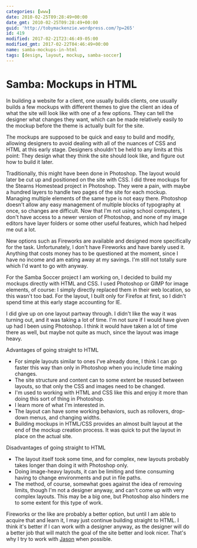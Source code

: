 ```yaml
---
categories: [www]
date: 2010-02-25T09:28:49+00:00
date_gmt: 2010-02-25T09:28:49+00:00
guid: 'http://tobymackenzie.wordpress.com/?p=265'
id: 419
modified: 2017-02-21T23:46:49-05:00
modified_gmt: 2017-02-22T04:46:49+00:00
name: samba-mockups-in-html
tags: [design, layout, mockup, samba-soccer]
---
```


Samba: Mockups in HTML
======================

In building a website for a client, one usually builds clients, one usually builds a few mockups with different themes to give the client an idea of what the site will look like with one of a few options.  They can tell the designer what changes they want, which can be made relatively easily to the mockup before the theme is actually built for the site.

The mockups are supposed to be quick and easy to build and modify, allowing designers to avoid dealing with all of the nuances of CSS and HTML at this early stage.  Designers shouldn't be held to any limits at this point:  They design what they think the site should look like, and figure out how to build it later.

Traditionally, this might have been done in Photoshop.  The layout would later be cut up and positioned on the site with CSS.  I did three mockups for the Stearns Homestead project in Photoshop.  They were a pain, with maybe a hundred layers to handle two pages of the site for each mockup. Managing multiple elements of the same type is not easy there.  Photoshop doesn't allow any easy management of multiple blocks of typography at once, so changes are difficult.  Now that I'm not using school computers, I don't have access to a newer version of Photoshop, and none of my image editors have layer folders or some other useful features, which had helped me out a lot.

<!--more-->

New options such as Fireworks are available and designed more specifically for the task.  Unfortunately, I don't have Fireworks and have barely used it.  Anything that costs money has to be questioned at the moment, since I have no income and am eating away at my savings.  I'm still not totally sure which I'd want to go with anyway.

For the Samba Soccer project I am working on, I decided to build my mockups  directly with HTML and CSS.  I used Photoshop or GIMP for image elements, of course:  I simply directly replaced them in their web location, so this wasn't too bad.  For the layout, I built only for Firefox at first, so I didn't spend time at this early stage accounting for IE.

I did give up on one layout partway through.  I didn't like the way it was turning out, and it was taking a lot of time.  I'm not sure if I would have given up had I been using Photoshop.  I think it would have taken a lot of time there as well, but maybe not quite as much, since the layout was image heavy.

Advantages of going straight to HTML

- For simple layouts similar to ones I've already done, I think I can go faster this way than only in Photoshop when you include time making changes.
- The site structure and content can to some extent be reused between layouts, so that only the CSS and images need to be changed.
- I'm used to working with HTML and CSS like this and enjoy it more than doing this sort of thing in Photoshop.
- I learn more of what I'm interested in.
- The layout can have some working behaviors, such as rollovers, drop-down menus, and changing widths.
- Building mockups in HTML/CSS provides an almost built layout at the end of the mockup creation process.  It was quick to put the layout in place on the actual site.

Disadvantages of going straight to HTML

- The layout itself took some time, and for complex, new layouts probably takes longer than doing it with Photoshop only.
- Doing image-heavy layouts, it can be limiting and time consuming having to change environments and put in file paths.
- The method, of course, somewhat goes against the idea of removing limits, though I'm not a designer anyway, and can't come up with very complex layouts.  This may be a big one, but Photoshop also hinders me to some extent for this type of work.

Fireworks or the like are probably a better option, but until I am able to acquire that and learn it, I may just continue building straight to HTML.  I think it's better if I can work with a designer anyway, as the designer will do a better job that will match the goal of the site better and look nicer.  That's why I try to work with [Jason](http://redgraffix.com) when possible.
